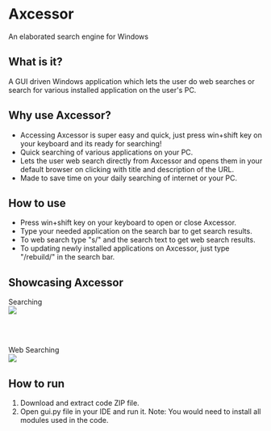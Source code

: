 # Axcessor
An elaborated search engine for Windows

## What is it?
A GUI driven Windows application which lets the user do web searches or search for various installed application on the user's PC.

## Why use Axcessor?
- Accessing Axcessor is super easy and quick, just press win+shift key on your keyboard and its ready for searching!
- Quick searching of various applications on your PC.
- Lets the user web search directly from Axcessor and opens them in your default browser on clicking with title and description of the URL.
- Made to save time on your daily searching of internet or your PC.  

## How to use
- Press win+shift key on your keyboard to open or close Axcessor.
- Type your needed application on the search bar to get search results.
- To web search type "s/" and the search text to get web search results.
- To updating newly installed applications on Axcessor, just type "/rebuild/" in the search bar. 

## Showcasing Axcessor
Searching <br>
<img src="git_media/local_search.gif"><br>

<br><br>

Web Searching <br>
<img src="git_media/web_search.gif">

## How to run
1. Download and extract code ZIP file.
2. Open gui<span>.py</span> file in your IDE and run it.
Note: You would need to install all modules used in the code.
